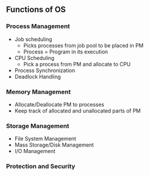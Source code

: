 ## Functions of OS

### Process Management

- Job scheduling
    - Picks processes from job pool to be placed in PM
    - Process = Program in its execution
- CPU Scheduling
    - Pick a process from PM and allocate to CPU
- Process Synchronization
- Deadlock Handling

### Memory Management

- Allocate/Deallocate PM to processes
- Keep track of allocated and unallocated parts of PM

### Storage Management

- File System Management
- Mass Storage/Disk Management
- I/O Management

### Protection and Security

